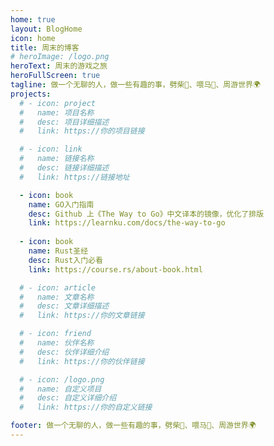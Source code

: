 ```yaml
---
home: true
layout: BlogHome
icon: home
title: 周末的博客
# heroImage: /logo.png
heroText: 周末的游戏之旅
heroFullScreen: true
tagline: 做一个无聊的人，做一些有趣的事，劈柴🎄、喂马🐎、周游世界🌍
projects:
  # - icon: project
  #   name: 项目名称
  #   desc: 项目详细描述
  #   link: https://你的项目链接

  # - icon: link
  #   name: 链接名称
  #   desc: 链接详细描述
  #   link: https://链接地址

  - icon: book
    name: GO入门指南
    desc: Github 上《The Way to Go》中文译本的镜像，优化了排版
    link: https://learnku.com/docs/the-way-to-go
    
  - icon: book
    name: Rust圣经
    desc: Rust入门必看
    link: https://course.rs/about-book.html

  # - icon: article
  #   name: 文章名称
  #   desc: 文章详细描述
  #   link: https://你的文章链接

  # - icon: friend
  #   name: 伙伴名称
  #   desc: 伙伴详细介绍
  #   link: https://你的伙伴链接

  # - icon: /logo.png
  #   name: 自定义项目
  #   desc: 自定义详细介绍
  #   link: https://你的自定义链接

footer: 做一个无聊的人，做一些有趣的事，劈柴🎄、喂马🐎、周游世界🌍
---
```

